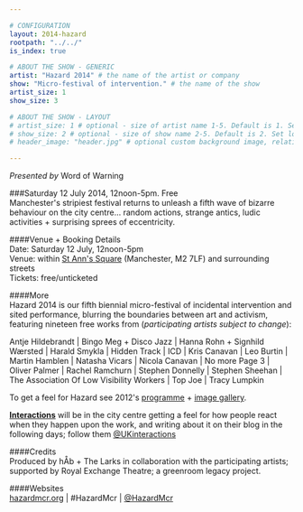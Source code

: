 ```yaml
---

# CONFIGURATION
layout: 2014-hazard
rootpath: "../../"
is_index: true

# ABOUT THE SHOW - GENERIC
artist: "Hazard 2014" # the name of the artist or company
show: "Micro-festival of intervention." # the name of the show
artist_size: 1
show_size: 3

# ABOUT THE SHOW - LAYOUT
# artist_size: 1 # optional - size of artist name 1-5. Default is 1. Set longer names to lower values
# show_size: 2 # optional - size of show name 2-5. Default is 2. Set longer names to lower values
# header_image: "header.jpg" # optional custom background image, relative to current page

---
```

*Presented by* Word of Warning        
        
###Saturday 12 July 2014, 12noon-5pm. Free     
Manchester's stripiest festival returns to unleash a fifth wave of bizarre behaviour on the city centre… random actions, strange antics, ludic activities + surprising sprees of eccentricity.    
              
####Venue + Booking Details        
Date: Saturday 12 July, 12noon-5pm                
Venue: within [St Ann's Square](http://bit.ly/1wrGmvW) (Manchester, M2 7LF) and surrounding streets       
Tickets: free/unticketed            
                
####More         
Hazard 2014 is our fifth biennial micro-festival of incidental intervention and sited performance, blurring the boundaries between art and activism, featuring nineteen free works from (*participating artists subject to change*):      
               
Antje Hildebrandt | Bingo Meg + Disco Jazz  | Hanna Rohn + Signhild Wærsted | Harald Smykla | Hidden Track | ICD | Kris Canavan | Leo Burtin | Martin Hamblen | Natasha Vicars | Nicola Canavan | No more Page 3 | Oliver Palmer | Rachel Ramchurn | Stephen Donnelly | Stephen Sheehan | The Association Of Low Visibility Workers | Top Joe | Tracy Lumpkin                  
                  
To get a feel for Hazard see 2012's [programme](/archive/2012-hazard) + [image gallery](/galleries/2012-hazard).       
              
**[Interactions](http://www.interactionsperformance.wordpress.com)** will be in the city centre getting a feel for how people react when they happen upon the work, and writing about it on their blog in the following days; follow them [@UKinteractions](http://twitter.com/UKinteractions)                
                       
####Credits        
Produced by hÅb + The Larks in collaboration with the participating artists; supported by Royal Exchange Theatre; a greenroom legacy project.               
           
####Websites           
[hazardmcr.org](http://hazardmcr.org) | #HazardMcr | [@HazardMcr](http://twitter.com/HazardMcr)
